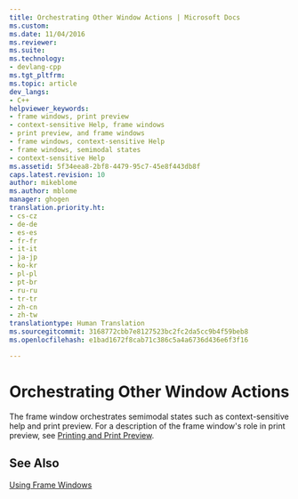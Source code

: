 ```yaml
---
title: Orchestrating Other Window Actions | Microsoft Docs
ms.custom: 
ms.date: 11/04/2016
ms.reviewer: 
ms.suite: 
ms.technology:
- devlang-cpp
ms.tgt_pltfrm: 
ms.topic: article
dev_langs:
- C++
helpviewer_keywords:
- frame windows, print preview
- context-sensitive Help, frame windows
- print preview, and frame windows
- frame windows, context-sensitive Help
- frame windows, semimodal states
- context-sensitive Help
ms.assetid: 5f34eea8-2bf8-4479-95c7-45e8f443db8f
caps.latest.revision: 10
author: mikeblome
ms.author: mblome
manager: ghogen
translation.priority.ht:
- cs-cz
- de-de
- es-es
- fr-fr
- it-it
- ja-jp
- ko-kr
- pl-pl
- pt-br
- ru-ru
- tr-tr
- zh-cn
- zh-tw
translationtype: Human Translation
ms.sourcegitcommit: 3168772cbb7e8127523bc2fc2da5cc9b4f59beb8
ms.openlocfilehash: e1bad1672f8cab71c386c5a4a6736d436e6f3f16

---
```

# Orchestrating Other Window Actions
The frame window orchestrates semimodal states such as context-sensitive help and print preview. For a description of the frame window's role in print preview, see [Printing and Print Preview](../mfc/printing-and-print-preview.md).  
  
## See Also  
 [Using Frame Windows](../mfc/using-frame-windows.md)




<!--HONumber=Jan17_HO1-->


